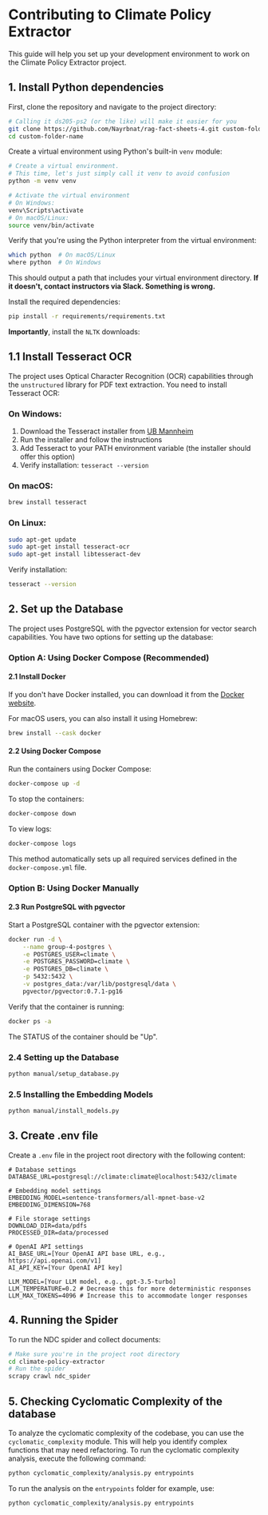 # Contributing to Climate Policy Extractor

This guide will help you set up your development environment to work on the Climate Policy Extractor project.

## 1. Install Python dependencies

First, clone the repository and navigate to the project directory:

```bash
# Calling it ds205-ps2 (or the like) will make it easier for you
git clone https://github.com/Nayrbnat/rag-fact-sheets-4.git custom-folder-name
cd custom-folder-name
```

Create a virtual environment using Python's built-in `venv` module:

```bash
# Create a virtual environment. 
# This time, let's just simply call it venv to avoid confusion
python -m venv venv

# Activate the virtual environment
# On Windows:
venv\Scripts\activate
# On macOS/Linux:
source venv/bin/activate
```

Verify that you're using the Python interpreter from the virtual environment:

```bash
which python  # On macOS/Linux
where python  # On Windows
```

This should output a path that includes your virtual environment directory. **If it doesn't, contact instructors via Slack. Something is wrong.**

Install the required dependencies:

```bash
pip install -r requirements/requirements.txt
```

**Importantly**, install the `NLTK` downloads:

## 1.1 Install Tesseract OCR

The project uses Optical Character Recognition (OCR) capabilities through the `unstructured` library for PDF text extraction. You need to install Tesseract OCR:

### On Windows:
1. Download the Tesseract installer from [UB Mannheim](https://github.com/UB-Mannheim/tesseract/wiki)
2. Run the installer and follow the instructions
3. Add Tesseract to your PATH environment variable (the installer should offer this option)
4. Verify installation: `tesseract --version`

### On macOS:
```bash
brew install tesseract
```

### On Linux:
```bash
sudo apt-get update
sudo apt-get install tesseract-ocr
sudo apt-get install libtesseract-dev
```

Verify installation:
```bash
tesseract --version
```

## 2. Set up the Database

The project uses PostgreSQL with the pgvector extension for vector search capabilities. You have two options for setting up the database:

### Option A: Using Docker Compose (Recommended)

#### 2.1 Install Docker

If you don't have Docker installed, you can download it from the [Docker website](https://www.docker.com/products/docker-desktop/).

For macOS users, you can also install it using Homebrew:

```bash
brew install --cask docker
```

#### 2.2 Using Docker Compose

Run the containers using Docker Compose:

```bash
docker-compose up -d
```

To stop the containers:

```bash
docker-compose down
```

To view logs:

```bash
docker-compose logs
```

This method automatically sets up all required services defined in the `docker-compose.yml` file.

### Option B: Using Docker Manually

#### 2.3 Run PostgreSQL with pgvector

Start a PostgreSQL container with the pgvector extension:

```bash
docker run -d \
    --name group-4-postgres \
    -e POSTGRES_USER=climate \
    -e POSTGRES_PASSWORD=climate \
    -e POSTGRES_DB=climate \
    -p 5432:5432 \
    -v postgres_data:/var/lib/postgresql/data \
    pgvector/pgvector:0.7.1-pg16
```

Verify that the container is running:

```bash
docker ps -a
```

The STATUS of the container should be "Up".

### 2.4 Setting up the Database
```bash
python manual/setup_database.py 
```

### 2.5 Installing the Embedding Models

```bash
python manual/install_models.py 
```

## 3. Create .env file
Create a `.env` file in the project root directory with the following content:

```plaintext
# Database settings
DATABASE_URL=postgresql://climate:climate@localhost:5432/climate

# Embedding model settings
EMBEDDING_MODEL=sentence-transformers/all-mpnet-base-v2
EMBEDDING_DIMENSION=768

# File storage settings
DOWNLOAD_DIR=data/pdfs
PROCESSED_DIR=data/processed

# OpenAI API settings
AI_BASE_URL=[Your OpenAI API base URL, e.g., https://api.openai.com/v1]
AI_API_KEY=[Your OpenAI API key]

LLM_MODEL=[Your LLM model, e.g., gpt-3.5-turbo]
LLM_TEMPERATURE=0.2 # Decrease this for more deterministic responses
LLM_MAX_TOKENS=4096 # Increase this to accommodate longer responses
```

## 4. Running the Spider

To run the NDC spider and collect documents:

```bash
# Make sure you're in the project root directory
cd climate-policy-extractor
# Run the spider
scrapy crawl ndc_spider
```


## 5. Checking Cyclomatic Complexity of the database
To analyze the cyclomatic complexity of the codebase, you can use the `cyclomatic_complexity` module. This will help you identify complex functions that may need refactoring.
To run the cyclomatic complexity analysis, execute the following command:

```bash
python cyclomatic_complexity/analysis.py entrypoints
```

To run the analysis on the `entrypoints` folder for example, use:

```bash
python cyclomatic_complexity/analysis.py entrypoints
```
